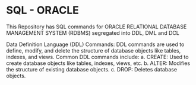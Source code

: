 # SQL - ORACLE
This Repository has SQL commands for ORACLE RELATIONAL DATABASE MANAGEMENT SYSTEM (RDBMS) segregated into DDL, DML and DCL

Data Definition Language (DDL) Commands:
DDL commands are used to define, modify, and delete the structure of database objects like tables, indexes, and views.
Common DDL commands include:
a. CREATE: Used to create database objects like tables, indexes, views, etc.
b. ALTER: Modifies the structure of existing database objects.
c. DROP: Deletes database objects.
